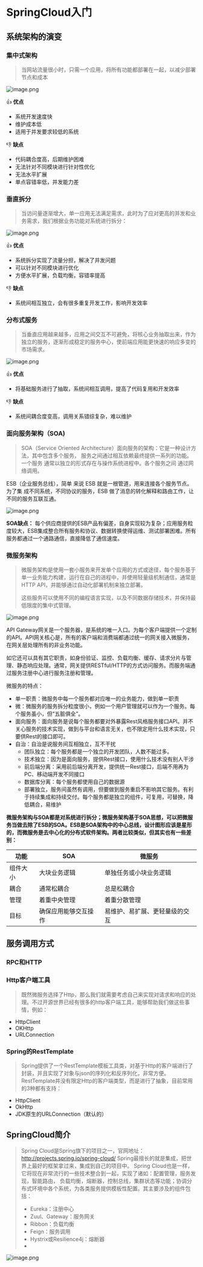 # SpringCloud入门

## 系统架构的演变

### 集中式架构

> 当网站流量很小时，只需一个应用，将所有功能都部署在一起，以减少部署节点和成本

![image.png](./assets/1671546567335-image.png)

👍   **优点**

* 系统开发速度快
* 维护成本低
* 适用于并发要求较低的系统

👎  **缺点**

* 代码耦合度高，后期维护困难
* 无法针对不同模块进行针对性优化
* 无法水平扩展
* 单点容错率低，并发能力差

### 垂直拆分

> 当访问量逐渐增大，单一应用无法满足需求，此时为了应对更高的并发和业务需求，我们根据业务功能对系统进行拆分：

![image.png](./assets/1671547239300-image.png)

👍   **优点**

* 系统拆分实现了流量分担，解决了并发问题
* 可以针对不同模块进行优化
* 方便水平扩展，负载均衡，容错率提高

👎  **缺点**

* 系统间相互独立，会有很多重复开发工作，影响开发效率

### 分布式服务

> 当垂直应用越来越多，应用之间交互不可避免，将核心业务抽取出来，作为独立的服务，逐渐形成稳定的服务中心，使前端应用能更快速的响应多变的市场需求。

![image.png](./assets/1671547444387-image.png)

👍   **优点**

* 将基础服务进行了抽取，系统间相互调用，提高了代码复用和开发效率

👎  **缺点**

* 系统间耦合度变高，调用关系错综复杂，难以维护

### 面向服务架构（SOA)

> SOA（Service Oriented Architecture）面向服务的架构：它是一种设计方法，其中包含多个服务， 服务之间通过相互依赖最终提供一系列的功能。一个服务 通常以独立的形式存在与操作系统进程中。各个服务之间 通过网络调用。

ESB（企业服务总线），简单 来说 ESB 就是一根管道，用来连接各个服务节点。为了集 成不同系统，不同协议的服务，ESB 做了消息的转化解释和路由工作，让不同的服务互联互通。

![image.png](./assets/1671547518125-image.png)

**SOA缺点：**  每个供应商提供的ESB产品有偏差，自身实现较为复杂；应用服务粒度较大，ESB集成整合所有服务和协议、数据转换使得运维、测试部署困难。所有服务都通过一个通路通信，直接降低了通信速度。

### 微服务架构

> 微服务架构是使用一套小服务来开发单个应用的方式或途径，每个服务基于单一业务能力构建，运行在自己的进程中，并使用轻量级机制通信，通常是HTTP API，并能够通过自动化部署机制来独立部署。
>
> 这些服务可以使用不同的编程语言实现，以及不同数据存储技术，并保持最低限度的集中式管理。

![image.png](./assets/1671547621234-image.png)

API Gateway网关是一个服务器，是系统的唯一入口。为每个客户端提供一个定制的API。API网关核心是，所有的客户端和消费端都通过统一的网关接入微服务，在网关层处理所有的非业务功能。

如它还可以具有其它职责，如身份验证、监控、负载均衡、缓存、请求分片与管理、静态响应处理。通常，网关提供RESTful/HTTP的方式访问服务。而服务端通过服务注册中心进行服务注册和管理。

微服务的特点：

* 单一职责：微服务中每一个服务都对应唯一的业务能力，做到单一职责
* 微：微服务的服务拆分粒度很小，例如一个用户管理就可以作为一个服务。每个服务虽小，但“五脏俱全”。
* 面向服务：面向服务是说每个服务都要对外暴露Rest风格服务接口API。并不关心服务的技术实现，做到与平台和语言无关，也不限定用什么技术实现，只要供Rest的接口即可。
* 自治：自治是说服务间互相独立，互不干扰
  * 团队独立：每个服务都是一个独立的开发团队，人数不能过多。
  * 技术独立：因为是面向服务，提供Rest接口，使用什么技术没有别人干涉
  * 前后端分离：采用前后端分离开发，提供统一Rest接口，后端不用再为PC、移动端开发不同接口
  * 数据库分离：每个服务都使用自己的数据源
  * 部署独立，服务间虽然有调用，但要做到服务重启不影响其它服务。有利于持续集成和持续交付。每个服务都是独立的组件，可复用，可替换，降低耦合，易维护

**微服务架构与SOA都是对系统进行拆分；微服务架构基于SOA思想，可以把微服务当做去除了ESB的SOA。ESB是SOA架构中的中心总线，设计图形应该是星形的，而微服务是去中心化的分布式软件架构。两者比较类似，但其实也有一些差别：**


| 功能     | SOA                  | 微服务                         |
| ---------- | ---------------------- | -------------------------------- |
| 组件大小 | 大块业务逻辑         | 单独任务或小块业务逻辑         |
| 耦合     | 通常松耦合           | 总是松耦合                     |
| 管理     | 着重中央管理         | 着重分散管理                   |
| 目标     | 确保应用能够交互操作 | 易维护、易扩展、更轻量级的交互 |

## 服务调用方式

### RPC和HTTP


### Http客户端工具

> 既然微服务选择了Http，那么我们就需要考虑自己来实现对请求和响应的处理。不过开源世界已经有很多的http客户端工具，能够帮助我们做这些事情，例如：

* HttpClient
* OKHttp
* URLConnection



### Spring的RestTemplate

> Spring提供了一个RestTemplate模板工具类，对基于Http的客户端进行了封装，并且实现了对象与json的序列化和反序列化，非常方便。RestTemplate并没有限定Http的客户端类型，而是进行了抽象，目前常用的3种都有支持：

* HttpClient
* OkHttp
* JDK原生的URLConnection（默认的）



## SpringCloud简介

> Spring Cloud是Spring旗下的项目之一，官网地址：http://projects.spring.io/spring-cloud/
> Spring最擅长的就是集成，把世界上最好的框架拿过来，集成到自己的项目中。
> Spring Cloud也是一样，它将现在非常流行的一些技术整合到一起，实现了诸如：配置管理，服务发现，智能路由，
> 负载均衡，熔断器，控制总线，集群状态等功能；协调分布式环境中各个系统，为各类服务提供模板性配置。其主要涉及的组件包括：
>
> * Eureka：注册中心
> * Zuul、Gateway：服务网关
> * Ribbon：负载均衡
> * Feign：服务调用
> * Hystrix或Resilience4j：熔断器
> *

![image.png](./assets/image.png)
